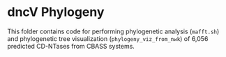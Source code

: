 # dncV Phylogeny
This folder contains code for performing phylogenetic analysis (`mafft.sh`) and phylogenetic tree visualization (`phylogeny_viz_from_nwk`) of 6,056 predicted CD-NTases from CBASS systems.
